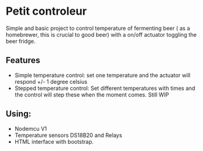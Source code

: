 # Petit controleur
Simple and basic project to control temperature of fermenting beer ( as a homebrewer, this is crucial to good beer) with a on/off actuator toggling the beer fridge.

## Features
- Simple temperature control: set one temperature and the actuator will respond +/- 1 degree celsius
- Stepped temperature control: Set different temperatures with times and the control will step these when the moment comes. Still WIP

## Using:
- Nodemcu V1
- Temperature sensors DS18B20 and Relays
- HTML interface with bootstrap.